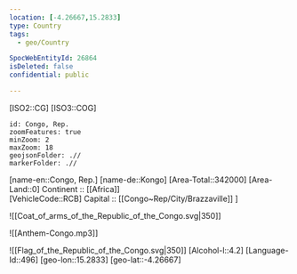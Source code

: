 ```yaml
---
location: [-4.26667,15.2833] 
type: Country
tags:
  - geo/Country

SpocWebEntityId: 26864
isDeleted: false
confidential: public

---
```

[ISO2::CG] 
[ISO3::COG] 
```leaflet
id: Congo, Rep.
zoomFeatures: true 
minZoom: 2 
maxZoom: 18
geojsonFolder: .//
markerFolder: .//
```

[name-en::Congo, Rep.] 
[name-de::Kongo] 
[Area-Total::342000] 
[Area-Land::0] 
Continent :: [[Africa]]  
[VehicleCode::RCB] 
Capital ::  [[Congo~Rep/City/Brazzaville]] ] 

![[Coat_of_arms_of_the_Republic_of_the_Congo.svg|350]] 

![[Anthem-Congo.mp3]] 

![[Flag_of_the_Republic_of_the_Congo.svg|350]] 
[Alcohol-l::4.2] 
[Language-Id::496] 
[geo-lon::15.2833] 
[geo-lat::-4.26667] 




